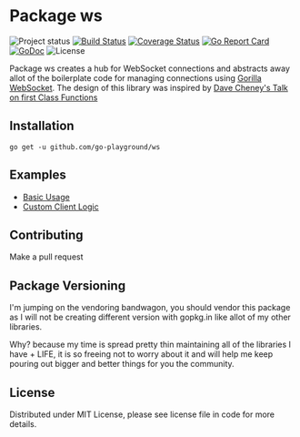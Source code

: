 Package ws
==========
![Project status](https://img.shields.io/badge/version-0.1.0-green.svg)
[![Build Status](https://semaphoreci.com/api/v1/joeybloggs/ws/branches/master/badge.svg)](https://semaphoreci.com/joeybloggs/ws)
[![Coverage Status](https://coveralls.io/repos/github/go-playground/ws/badge.svg?branch=master)](https://coveralls.io/github/go-playground/ws?branch=master)
[![Go Report Card](https://goreportcard.com/badge/github.com/go-playground/ws)](https://goreportcard.com/report/github.com/go-playground/ws)
[![GoDoc](https://godoc.org/github.com/go-playground/ws?status.svg)](https://godoc.org/github.com/go-playground/ws)
![License](https://img.shields.io/dub/l/vibe-d.svg)

Package ws creates a hub for WebSocket connections and abstracts away allot of the boilerplate code for managing connections using [Gorilla WebSocket](https://github.com/gorilla/websocket). The design of this library was inspired by [Dave Cheney's Talk on first Class Functions](https://www.youtube.com/watch?v=5buaPyJ0XeQ)

Installation
-------------
```shell
go get -u github.com/go-playground/ws
```

Examples
---------
- [Basic Usage](https://github.com/go-playground/ws/blob/master/examples/basic/main.go)
- [Custom Client Logic](https://github.com/go-playground/ws/blob/master/examples/custom/main.go)

Contributing
------------
Make a pull request

Package Versioning
----------
I'm jumping on the vendoring bandwagon, you should vendor this package as I will not
be creating different version with gopkg.in like allot of my other libraries.

Why? because my time is spread pretty thin maintaining all of the libraries I have + LIFE,
it is so freeing not to worry about it and will help me keep pouring out bigger and better
things for you the community.

License
------
Distributed under MIT License, please see license file in code for more details.
